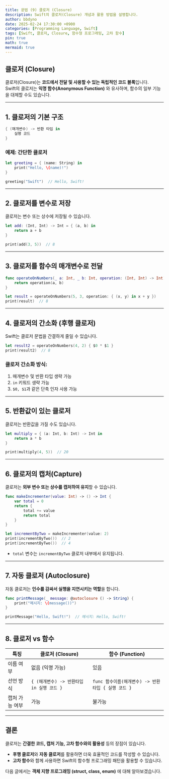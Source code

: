 ```yaml
---
title: 문법 (9) 클로저 (Closure)
description: Swift의 클로저(Closure) 개념과 활용 방법을 설명합니다.
author: bbdyno
date: 2025-02-24 17:30:00 +0900
categories: [Programming Language, Swift]
tags: [Swift, 클로저, Closure, 함수형 프로그래밍, 고차 함수]
pin: true
math: true
mermaid: true
---
```


## 클로저 (Closure)

클로저(Closure)는 **코드에서 전달 및 사용할 수 있는 독립적인 코드 블록**입니다.  
Swift의 클로저는 **익명 함수(Anonymous Function)** 와 유사하며, 함수의 일부 기능을 대체할 수도 있습니다.

---

## 1. 클로저의 기본 구조

```swift
{ (매개변수) -> 반환 타입 in
    실행 코드
}
```

### 예제: 간단한 클로저

```swift
let greeting = { (name: String) in
    print("Hello, \(name)!")
}

greeting("Swift")  // Hello, Swift!
```

---

## 2. 클로저를 변수로 저장

클로저는 변수 또는 상수에 저장될 수 있습니다.

```swift
let add: (Int, Int) -> Int = { (a, b) in
    return a + b
}

print(add(3, 5))  // 8
```

---

## 3. 클로저를 함수의 매개변수로 전달

```swift
func operateOnNumbers(_ a: Int, _ b: Int, operation: (Int, Int) -> Int) -> Int {
    return operation(a, b)
}

let result = operateOnNumbers(5, 3, operation: { (x, y) in x + y })
print(result)  // 8
```

---

## 4. 클로저의 간소화 (후행 클로저)

Swift는 클로저 문법을 간결하게 줄일 수 있습니다.

```swift
let result2 = operateOnNumbers(4, 2) { $0 * $1 }
print(result2)  // 8
```

### 클로저 간소화 방식:
1. 매개변수 및 반환 타입 생략 가능
2. `in` 키워드 생략 가능
3. `$0, $1`과 같은 단축 인자 사용 가능

---

## 5. 반환값이 있는 클로저

클로저는 반환값을 가질 수도 있습니다.

```swift
let multiply = { (a: Int, b: Int) -> Int in
    return a * b
}

print(multiply(4, 5))  // 20
```

---

## 6. 클로저의 캡처(Capture)

클로저는 **외부 변수 또는 상수를 캡처하여 유지**할 수 있습니다.

```swift
func makeIncrementer(value: Int) -> () -> Int {
    var total = 0
    return {
        total += value
        return total
    }
}

let incrementByTwo = makeIncrementer(value: 2)
print(incrementByTwo())  // 2
print(incrementByTwo())  // 4
```

- `total` 변수는 `incrementByTwo` 클로저 내부에서 유지됩니다.

---

## 7. 자동 클로저 (Autoclosure)

자동 클로저는 **인수를 감싸서 실행을 지연시키는 역할**을 합니다.

```swift
func printMessage(_ message: @autoclosure () -> String) {
    print("메시지: \(message())")
}

printMessage("Hello, Swift!")  // 메시지: Hello, Swift!
```

---

## 8. 클로저 vs 함수

| 특징 | 클로저 (Closure) | 함수 (Function) |
|------|---------------|----------------|
| 이름 여부 | 없음 (익명 가능) | 있음 |
| 선언 방식 | `{ (매개변수) -> 반환타입 in 실행 코드 }` | `func 함수이름(매개변수) -> 반환타입 { 실행 코드 }` |
| 캡처 가능 여부 | 가능 | 불가능 |

---

## 결론

클로저는 **간결한 코드, 캡처 기능, 고차 함수와의 활용성** 등의 장점이 있습니다.  
- **후행 클로저**와 **자동 클로저**를 활용하면 더욱 효율적인 코드를 작성할 수 있습니다.  
- **고차 함수**와 함께 사용하면 Swift의 함수형 프로그래밍 패턴을 활용할 수 있습니다.  

다음 글에서는 **객체 지향 프로그래밍 (struct, class, enum)** 에 대해 알아보겠습니다.
